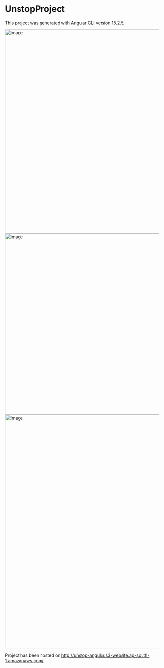# UnstopProject

This project was generated with [Angular CLI](https://github.com/angular/angular-cli) version 15.2.5.

<img width="666" alt="image" src="https://user-images.githubusercontent.com/53404821/236847958-0bf4e34c-793a-4ab8-963b-30f1ad7cd461.png">
<img width="591" alt="image" src="https://user-images.githubusercontent.com/53404821/236848334-c90b53fc-11d3-4433-8dc3-250d8a27b383.png">
<img width="762" alt="image" src="https://user-images.githubusercontent.com/53404821/236848172-d8dddc2d-2147-4681-980c-d3a9ac61cb30.png">

Project has been hosted on http://unstop-angular.s3-website.ap-south-1.amazonaws.com/
